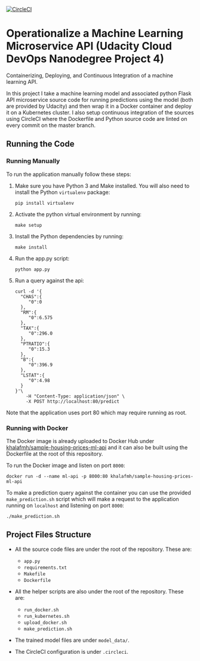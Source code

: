 [![CircleCI](https://circleci.com/gh/KhalafMH/udacity-devops-project-4-ml-microservice-kubernetes.svg?style=svg)](https://circleci.com/gh/KhalafMH/udacity-devops-project-4-ml-microservice-kubernetes)

# Operationalize a Machine Learning Microservice API (Udacity Cloud DevOps Nanodegree Project 4)
Containerizing, Deploying, and Continuous Integration of a machine learning API.


In this project I take a machine learning model and associated python Flask API microservice source code for
running predictions using the model (both are provided by Udacity) and then wrap it in a Docker container and 
deploy it on a Kubernetes cluster. I also setup continuous integration of the sources using CircleCI where the
Dockerfile and Python source code are linted on every commit on the master branch.


## Running the Code

### Running Manually
To run the application manually follow these steps:
1. Make sure you have Python 3 and Make installed. You will also need to install the Python `virtualenv` package:
    ```shell script
    pip install virtualenv
    ```
2. Activate the python virtual environment by running:
    ```shell script
    make setup
    ``` 
3. Install the Python dependencies by running:
    ```shell script
    make install
    ```
4. Run the app.py script:
    ```shell script
    python app.py
    ```
5. Run a query against the api:
    ```shell script
   curl -d '{  
      "CHAS":{  
         "0":0
      },
      "RM":{  
         "0":6.575
      },
      "TAX":{  
         "0":296.0
      },
      "PTRATIO":{  
         "0":15.3
      },
      "B":{  
         "0":396.9
      },
      "LSTAT":{  
         "0":4.98
      }
   }'\
        -H "Content-Type: application/json" \
        -X POST http://localhost:80/predict
    ```

Note that the application uses port 80 which may require running as root.

### Running with Docker
The Docker image is already uploaded to Docker Hub under [khalafmh/sample-housing-prices-ml-api](https://hub.docker.com/khalafmh/sample-housing-prices-ml-api) 
and it can also be built using the Dockerfile at the root of this repository.

To run the Docker image and listen on port `8000`:
```shell script
docker run -d --name ml-api -p 8000:80 khalafmh/sample-housing-prices-ml-api
```
To make a prediction query against the container you can use the provided `make_prediction.sh` script which will make a
request to the application running on `localhost` and listening on port `8000`:
```shell script
./make_prediction.sh
```


## Project Files Structure
* All the source code files are under the root of the repository. These are:
    * `app.py`
    * `requirements.txt`
    * `Makefile`
    * `Dockerfile`

* All the helper scripts are also under the root of the repository. These are:
    * `run_docker.sh`
    * `run_kubernetes.sh`
    * `upload_docker.sh`
    * `make_prediction.sh`

* The trained model files are under `model_data/`.

* The CircleCI configuration is under `.circleci`.
